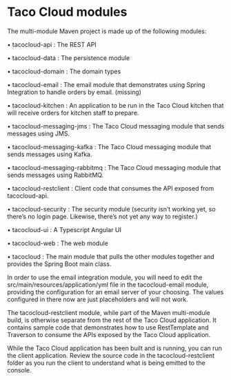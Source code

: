 # Taco Cloud modules

The multi-module Maven project is made up of the following modules:

• tacocloud-api : The REST API

• tacocloud-data : The persistence module

• tacocloud-domain : The domain types

• tacocloud-email : The email module that demonstrates using Spring Integration to handle orders by email. (missing)

• tacocloud-kitchen : An application to be run in the Taco Cloud kitchen that will receive orders for kitchen staff to prepare.

• tacocloud-messaging-jms : The Taco Cloud messaging module that sends messages using JMS.

• tacocloud-messaging-kafka : The Taco Cloud messaging module that sends messages using Kafka.

• tacocloud-messaging-rabbitmq : The Taco Cloud messaging module that sends messages using RabbitMQ.

• tacocloud-restclient : Client code that consumes the API exposed from tacocloud-api.

• tacocloud-security : The security module (security isn’t working yet, so there’s no login page. Likewise, there’s not yet any way to register.)

• tacocloud-ui : A Typescript Angular UI

• tacocloud-web : The web module

• tacocloud : The main module that pulls the other modules together and provides the Spring Boot main class.

In order to use the email integration module, you will need to edit the src/main/resources/application/yml file in the tacocloud-email module, providing the configuration for an email server of your choosing. The values configured in there now are just placeholders and will not work.

The tacocloud-restclient module, while part of the Maven multi-module build, is otherwise separate from the rest of the Taco Cloud application. It contains sample code that demonstrates how to use RestTemplate and Traverson to consume the APIs exposed by the Taco Cloud application.

While the Taco Cloud application has been built and is running, you can run the client application. 
Review the source code in the tacocloud-restclient folder as you run the client to understand what is being emitted to the console.
